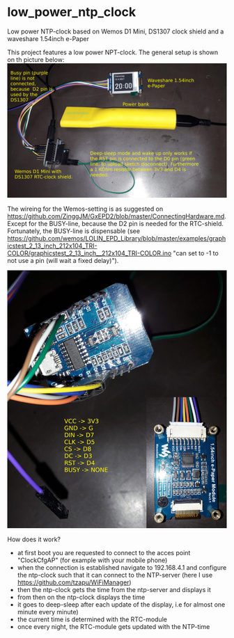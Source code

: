 # low_power_ntp_clock
Low power NTP-clock based on Wemos D1 Mini, DS1307 clock shield and a waveshare 1.54inch e-Paper

This project features a low power NPT-clock. The general setup is shown on th picture below:
![alt text](./Layout.jpg "Layout with Wemos, clock, e-paper and power bank")

The wireing for the Wemos-setting is as suggested on https://github.com/ZinggJM/GxEPD2/blob/master/ConnectingHardware.md. Except for the BUSY-line, because the D2 pin is needed for the RTC-shield. Fortunately, the BUSY-line is dispensable (see https://github.com/wemos/LOLIN_EPD_Library/blob/master/examples/graphicstest_2_13_inch_212x104_TRI-COLOR/graphicstest_2_13_inch__212x104_TRI-COLOR.ino "can set to -1 to not use a pin (will wait a fixed delay)").

![alt text](./Wireing.jpg "Wireing for the layout.")

How does it work?
+ at first boot you are requested to connect to the acces point "ClockCfgAP" (for example with your mobile phone)
+ when the connection is established navigate to 192.168.4.1 and configure the ntp-clock such that it can connect to the NTP-server (here I use https://github.com/tzapu/WiFiManager)
+ then the ntp-clock gets the time from the ntp-server and displays it
+ from then on the ntp-clock displays the time
+ it goes to deep-sleep after each update of the display, i.e for almost one minute every minute)
+ the current time is determined with the RTC-module
+ once every night, the RTC-module gets updated with the NTP-time
